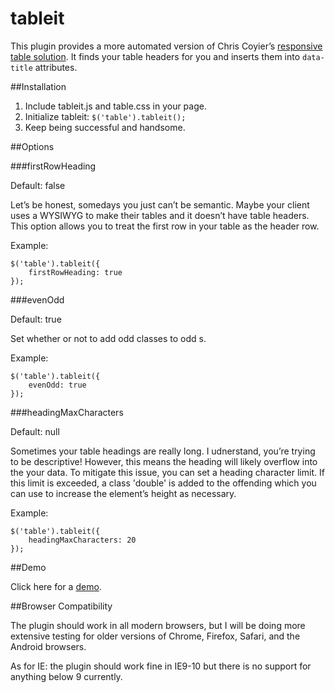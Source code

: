tableit
=======

This plugin provides a more automated version of Chris Coyier’s [responsive table solution](http://css-tricks.com/responsive-data-tables/). It finds your table headers for you and inserts them into `data-title` attributes.

##Installation

1. Include tableit.js and table.css in your page.
2. Initialize tableit: `$('table').tableit();`
3. Keep being successful and handsome.

##Options

###firstRowHeading

Default: false

Let’s be honest, somedays you just can’t be semantic. Maybe your client uses a WYSIWYG to make their tables and it doesn’t have table headers. This option allows you to treat the first row in your table as the header row.

Example:

	$('table').tableit({
		firstRowHeading: true
	});

###evenOdd

Default: true

Set whether or not to add odd classes to odd <tr>s.

Example:

	$('table').tableit({
		evenOdd: true
	});

###headingMaxCharacters

Default: null

Sometimes your table headings are really long. I udnerstand, you’re trying to be descriptive! However, this means the heading will likely overflow into the your data. To mitigate this issue, you can set a heading character limit. If this limit is exceeded, a class 'double' is added to the offending <td> which you can use to increase the element’s height as necessary.

Example:

	$('table').tableit({
		headingMaxCharacters: 20
	});

##Demo

Click here for a [demo](https://dl.dropboxusercontent.com/u/179213368/sites/tableit/demo.html).

##Browser Compatibility

The plugin should work in all modern browsers, but I will be doing more extensive testing for older versions of Chrome, Firefox, Safari, and the Android browsers.

As for IE: the plugin should work fine in IE9-10 but there is no support for anything below 9 currently.